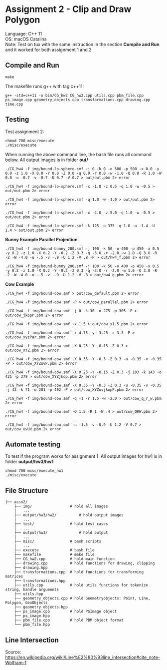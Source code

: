 # Assignment 2 - Clip and Draw Polygon
Language: C++ 11<br>
OS: macOS Catalina<br>
Note: Test on tux with the same instruction in the section **Compile and Run** and it worked for both assignment 1 and 2<br>

## Compile and Run
```shell
make
```
The makefile runs g++ with tag c++11:
```shell
g++ -std=c++11 -o bin/CG_hw2 CG_hw2.cpp utils.cpp pbm_file.cpp ps_image.cpp geometry_objects.cpp transformations.cpp drawing.cpp time.cpp
```

## Testing
Test assignment 2:
```shell
chmod 700 misc/execute
./misc/execute
```

When running the above command line, the bash file runs all command below. All output images is in folder **out/**
```shell
./CG_hw4 -f img/bound-lo-sphere.smf -j 0 -k 0 -o 500 -p 500 -x 0.0 -y 0.0 -z 1.0 -X 0.0 -Y 0.0 -Z 0.0 -q 0.0 -r 0.0 -w -1.0 -Q 0.0 -R 1.0 -W 0.0 -u -0.7 -v -0.7 -U 0.7 -V 0.7 > out/out.pbm 2> error

./CG_hw4 -f img/bound-lo-sphere.smf -x -1.0 -z 0.5 -q 1.0 -w -0.5 > out/out.pbm 2> error

./CG_hw4 -f img/bound-lo-sphere.smf -q 1.0 -w -1.0 > out/out.pbm 2> error

./CG_hw4 -f img/bound-lo-sphere.smf -x -4.0 -z 5.0 -q 1.0 -w -0.5 > out/out.pbm 2> error

./CG_hw4 -f img/bound-lo-sphere.smf -k 125 -p 375 -q 1.0 -u -1.4 -U 1.4 > out/out.pbm 2> error
 ```

**Bunny Example Parallel Projection**
 ```shell
./CG_hw4 -f img/bound-bunny_200.smf -j 100 -k 50 -o 400 -p 450 -x 0.5 -y 0.2 -z 1.0 -X 0.2 -Y -0.2 -Z 0.3 -q -3.0 -r -2.0 -w 1.0 -Q 3.0 -R -2 -W -4.0 -u -.5 -v -.9 -U 1.2 -V .8 -P > out/hw4_f.pbm 2> error

./CG_hw4 -f img/bound-bunny_200.smf -j 100 -k 50 -o 400 -p 450 -x 0.5 -y 0.2 -z 1.0 -X 0.2 -Y -0.2 -Z 0.3 -q -3.0 -r -2.0 -w 1.0 -Q 3.0 -R -2 -W -4.0 -u -.5 -v -.9 -U 1.2 -V .8 > out/hw4_g.pbm 2> error
 ```

 **Cow Example**
 ```shell
./CG_hw4 -f img/bound-cow.smf > out/cow_default.pbm 2> error

./CG_hw4 -f img/bound-cow.smf -P > out/cow_parallel.pbm 2> error

./CG_hw4 -f img/bound-cow.smf -j 0 -k 30 -o 275 -p 305 -P > out/cow_jkopP.pbm 2> error

./CG_hw4 -f img/bound-cow.smf -x 1.5 > out/cow_x1.5.pbm 2> error

./CG_hw4 -f img/bound-cow.smf -x 4.75 -y -3.25 -z 3.3 -P > out/cow_xyzPar.pbm 2> error

./CG_hw4 -f img/bound-cow.smf -X 0.25 -Y -0.15 -Z 0.3 > out/cow_XYZ.pbm 2> error

./CG_hw4 -f img/bound-cow.smf -X 0.35 -Y -0.3 -Z 0.3 -u -0.35 -v -0.35 -P > out/cow_XYZuvP.pbm 2> error

./CG_hw4 -f img/bound-cow.smf -X 0.25 -Y -0.15 -Z 0.3 -j 103 -k 143 -o 421 -p 379 > out/cow_XYZjkop.pbm 2> error

./CG_hw4 -f img/bound-cow.smf -X 0.35 -Y -0.3 -Z 0.3 -u -0.35 -v -0.35 -j 43 -k 71 -o 201 -p 402 -P > out/cow_XYZuvjkopP.pbm 2> error

./CG_hw4 -f img/bound-cow.smf -q -1 -r 1.5 -w -2.0 > out/cow_q_r_w.pbm 2> error

./CG_hw4 -f img/bound-cow.smf -Q 1.5 -R 1 -W .4 > out/cow_QRW.pbm 2> error

./CG_hw4 -f img/bound-cow.smf -u -1.5 -v -0.9 -U 1.2 -V 0.7 > out/cow_uvUV.pbm 2> error
 ```

## Automate testing
To test if the program works for assignment 1. All output images for hw1 is in folder **output/hw3/hw1**
```shell
chmod 700 misc/execute_hw1
./misc/execute
```

## File Structure
```
├── assn2/
    ├── img/                 # hold all images 
    |   ...
    ├── output/hw3/hw2/          # hold output images
    |   ...
    ├── test/                # hold test cases
    |   ...
    ├── output/hw3/              # hold output
    |   ...
    ├── misc/                # bash scripts
    |   ...
    ├── execute              # bash file    
    ├── makefile             # make file
    ├── CG_hw2.cpp           # hold main function 
    ├── drawing.cpp          # hold functions for drawing, clipping
    ├── drawing.hpp
    ├── transformations.cpp  # hold functions for transforming matrices
    ├── transformations.hpp
    ├── utils.cpp            # hold utils functions for tokenize string, handle arguments
    ├── utils.hpp
    ├── geometry_objects.cpp # hold Geometryobjects: Point, Line, Polygon, GeoObjects
    ├── geometry_objects.hpp  
    ├── ps_image.cpp         # hold PSImage object
    ├── ps_image.hpp
    ├── pbm_file.cpp         # hold PBM object format
    └── pbm_file.hpp
```

## Line Intersection
Source:<br>
https://en.wikipedia.org/wiki/Line%E2%80%93line_intersection#cite_note-Wolfram-1








